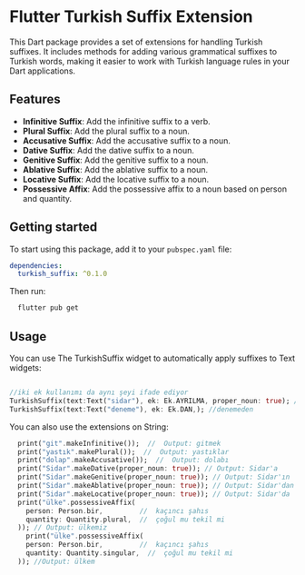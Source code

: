# Flutter Turkish Suffix Extension

This Dart package provides a set of extensions for handling Turkish suffixes. It includes methods for adding various grammatical suffixes to Turkish words, making it easier to work with Turkish language rules in your Dart applications.

## Features
- **Infinitive Suffix**: Add the infinitive suffix to a verb.
- **Plural Suffix**: Add the plural suffix to a noun.
- **Accusative Suffix**: Add the accusative suffix to a noun.
- **Dative Suffix**: Add the dative suffix to a noun.
- **Genitive Suffix**: Add the genitive suffix to a noun.
- **Ablative Suffix**: Add the ablative suffix to a noun.
- **Locative Suffix**: Add the locative suffix to a noun.
- **Possessive Affix**: Add the possessive affix to a noun based on person and quantity.

## Getting started
To start using this package, add it to your `pubspec.yaml` file:
```yaml
dependencies:
  turkish_suffix: ^0.1.0
```
Then run:
```bash
  flutter pub get
```


## Usage

You can use The TurkishSuffix widget to automatically apply suffixes to Text widgets:
```dart

//iki ek kullanımı da aynı şeyi ifade ediyor
TurkishSuffix(text:Text("sidar"), ek: Ek.AYRILMA, proper_noun: true); //sidar'dan
TurkishSuffix(text:Text("deneme"), ek: Ek.DAN,); //denemeden

```
You can also use the extensions on String:
```dart
  print("git".makeInfinitive());  //  Output: gitmek
  print("yastık".makePlural());  //  Output: yastıklar
  print("dolap".makeAccusative());  //  Output: dolabı
  print("Sidar".makeDative(proper_noun: true)); // Output: Sidar'a
  print("Sidar".makeGenitive(proper_noun: true)); // Output: Sidar'ın
  print("Sidar".makeAblative(proper_noun: true)); // Output: Sidar'dan
  print("Sidar".makeLocative(proper_noun: true)); // Output: Sidar'da
  print("ülke".possessiveAffix(
    person: Person.bir,         //  kaçıncı şahıs
    quantity: Quantity.plural,  //  çoğul mu tekil mi
  )); // Output: ülkemiz
    print("ülke".possessiveAffix(
    person: Person.bir,         //  kaçıncı şahıs
    quantity: Quantity.singular,  //  çoğul mu tekil mi
  )); //Output: ülkem
```
